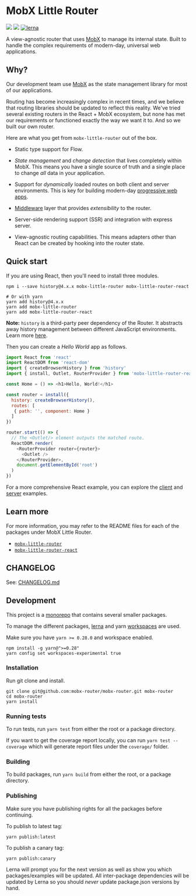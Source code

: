 # MobX Little Router

[![](https://codecov.io/gh/mobx-little-router/mobx-little-router/branch/master/graph/badge.svg)](https://codecov.io/gh/mobx-little-router/mobx-little-router)
[![](https://api.travis-ci.org/mobx-little-router/mobx-little-router.svg?branch=master)](https://travis-ci.org/mobx-little-router/mobx-little-router)
[![lerna](https://img.shields.io/badge/maintained%20with-lerna-cc00ff.svg)](https://lernajs.io/)

A view-agnostic router that uses [MobX](https://mobx.js.org/) to manage its internal state. Built
to handle the complex requirements of modern-day, universal web applications.

## Why?

Our development team use [MobX](https://mobx.js.org) as the state management library for most of our
applications.

Routing has become increasingly complex in recent times, and we believe that routing libraries should
be updated to reflect this reality. We've tried several existing routers in the React + MobX ecosystem, but
none has met our requirements or functioned exactly the way we want it to. And so we built our own router.

Here are what you get from `mobx-little-router` out of the box.

- Static type support for Flow.

- *State management* and *change detection* that lives completely within MobX. This means you have a single source of
  truth and a single place to change *all* data in your application.

- Support for *dynamically* loaded routes on both client and server environments. This is key for
  building modern-day [progressive web apps](https://developers.google.com/web/progressive-web-apps/).

- [Middleware](./packages/mobx-little-router/docs/advanced/middleware.md) layer that provides *extensibility* to the router.

- Server-side rendering support (SSR) and integration with express server.

- View-agnostic routing capabilities. This means adapters other than React can be created by hooking
  into the router state.

## Quick start

If you are using React, then you'll need to install three modules.

```
npm i --save history@4.x.x mobx-little-router mobx-little-router-react

# Or with yarn
yarn add history@4.x.x
yarn add mobx-little-router
yarn add mobx-little-router-react
```

**Note:** `history` is a third-party peer dependency of the Router. It abstracts away history management
between different JavaScript environments. Learn more [here](https://github.com/ReactTraining/history/).

Then you can create a *Hello World* app as follows.

```js
import React from 'react'
import ReactDOM from 'react-dom'
import { createBrowserHistory } from 'history'
import { install, Outlet, RouterProvider } from 'mobx-little-router-react'

const Home = () => <h1>Hello, World!</h1>

const router = install({
  history: createBrowserHistory(),
  routes: [
   { path: '', component: Home }
  ]
})

router.start(() => {
  // The <Outlet/> element outputs the matched route.
  ReactDOM.render(
    <RouterProvider router={router}>
      <Outlet />
    </RouterProvider>,
    document.getElementById('root')
  )
})
```

For a more comprehensive React example, you can explore the [client](https://github.com/mobx-little-router/mobx-little-router/blob/master/examples/react-client/src/index.js)
and [server](https://github.com/mobx-little-router/mobx-little-router/blob/master/examples/react-server-side-rendering/index.js) examples.

## Learn more

For more information, you may refer to the README files for each of the packages under MobX Little Router.

- [`mobx-little-router`](./packages/mobx-little-router)
- [`mobx-little-router-react`](./packages/mobx-little-router-react)

## CHANGELOG

See: [CHANGELOG.md](./CHANGELOG.md)

## Development

This project is a [monorepo](http://www.drmaciver.com/2016/10/why-you-should-use-a-single-repository-for-all-your-companys-projects/)
that contains several smaller packages.

To manage the different packages, [lerna](https://lernajs.io/)
and yarn [workspaces](https://yarnpkg.com/blog/2017/08/02/introducing-workspaces/) are used.

Make sure you have `yarn >= 0.28.0` and workspace enabled.

```
npm install -g yarn@">=0.28"
yarn config set workspaces-experimental true
```

### Installation

Run git clone and install.

```
git clone git@github.com:mobx-router/mobx-router.git mobx-router
cd mobx-router
yarn install
```

### Running tests

To run tests, run `yarn test` from either the root or a package directory.

If you want to get the coverage report locally, you can run `yarn test --coverage` which will
generate report files under the `coverage/` folder.

### Building

To build packages, run `yarn build` from either the root, or a package directory.

### Publishing

Make sure you have publishing rights for all the packages before continuing.

To publish to latest tag:

```
yarn publish:latest
```

To publish a canary tag:

```
yarn publish:canary
```

Lerna will prompt you for the next version as well as show you which packages/examples will be updated.
All inter-package dependencies will be updated by Lerna so you should *never* update package.json versions by hand.
